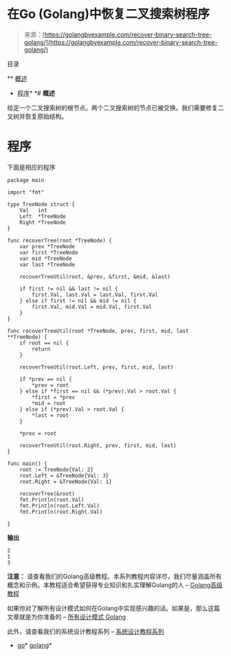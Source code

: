 <!--yml

分类：未分类

日期：2024-10-13 06:51:50

-->

# 在Go (Golang)中恢复二叉搜索树程序

> 来源：[https://golangbyexample.com/recover-binary-search-tree-golang/](https://golangbyexample.com/recover-binary-search-tree-golang/)

目录

**   [概述](#Overview "Overview")

+   [程序](#Program "Program")*  *# **概述**

给定一个二叉搜索树的根节点。两个二叉搜索树的节点已被交换。我们需要修复二叉树并恢复原始结构。

# **程序**

下面是相应的程序

```
package main

import "fmt"

type TreeNode struct {
	Val   int
	Left  *TreeNode
	Right *TreeNode
}

func recoverTree(root *TreeNode) {
	var prev *TreeNode
	var first *TreeNode
	var mid *TreeNode
	var last *TreeNode

	recoverTreeUtil(root, &prev, &first, &mid, &last)

	if first != nil && last != nil {
		first.Val, last.Val = last.Val, first.Val
	} else if first != nil && mid != nil {
		first.Val, mid.Val = mid.Val, first.Val
	}
}

func recoverTreeUtil(root *TreeNode, prev, first, mid, last **TreeNode) {
	if root == nil {
		return
	}

	recoverTreeUtil(root.Left, prev, first, mid, last)

	if *prev == nil {
		*prev = root
	} else if *first == nil && (*prev).Val > root.Val {
		*first = *prev
		*mid = root
	} else if (*prev).Val > root.Val {
		*last = root
	}

	*prev = root

	recoverTreeUtil(root.Right, prev, first, mid, last)
}

func main() {
	root := TreeNode{Val: 2}
	root.Left = &TreeNode{Val: 3}
	root.Right = &TreeNode{Val: 1}

	recoverTree(&root)
	fmt.Println(root.Val)
	fmt.Println(root.Left.Val)
	fmt.Println(root.Right.Val)

}
```

**输出**

```
2
1
3
```

**注意：** 请查看我们的Golang高级教程。本系列教程内容详尽，我们尽量涵盖所有概念和示例。本教程适合希望获得专业知识和扎实理解Golang的人 – [Golang高级教程](https://golangbyexample.com/golang-comprehensive-tutorial/)

如果你对了解所有设计模式如何在Golang中实现感兴趣的话。如果是，那么这篇文章就是为你准备的 – [所有设计模式 Golang](https://golangbyexample.com/all-design-patterns-golang/)

此外，请查看我们的系统设计教程系列 – [系统设计教程系列](https://techbyexample.com/system-design-questions/)

+   [go](https://golangbyexample.com/tag/go/)*   [golang](https://golangbyexample.com/tag/golang/)*
